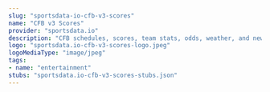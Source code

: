 ```yaml
---
slug: "sportsdata-io-cfb-v3-scores"
name: "CFB v3 Scores"
provider: "sportsdata.io"
description: "CFB schedules, scores, team stats, odds, weather, and news API."
logo: "sportsdata.io-cfb-v3-scores-logo.jpeg"
logoMediaType: "image/jpeg"
tags:
- name: "entertainment"
stubs: "sportsdata.io-cfb-v3-scores-stubs.json"
---
```

